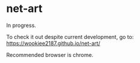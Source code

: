 # net-art

In progress.

To check it out despite current development, go to: https://wookiee2187.github.io/net-art/

Recommended browser is chrome.
